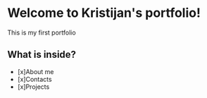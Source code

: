 # Welcome to Kristijan's portfolio!

This is my first portfolio

## What is inside?

- [x]About me
- [x]Contacts
- [x]Projects
